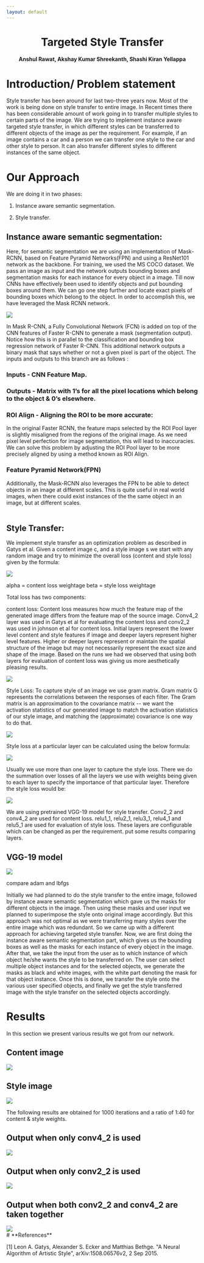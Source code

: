 ```yaml
---
layout: default
---
```


<h1 align="center"><b>Targeted Style Transfer</b></h1>

<h4 align="center">Anshul Rawat, Akshay Kumar Shreekanth, Shashi Kiran Yellappa</h4>

# **Introduction/ Problem statement**

Style transfer has been around for last two-three years now. Most of the work is being done on style transfer to entire image. In Recent times there has been considerable amount of work going in to transfer multiple styles to certain parts of the image. We are trying to implement instance aware targeted style transfer, in which different styles can be transferred to different objects of the image as per the requirement. For example, if an image contains a car and a person we can transfer one style to the car and other style to person. It can also transfer different styles to different instances of the same object.

# **Our Approach**

We are doing it in two phases:

1) Instance aware semantic segmentation.

2) Style transfer.

## **Instance aware semantic segmentation:**
Here, for semantic segmentation we are using an implementation of Mask-RCNN, based on Feature Pyramid Networks(FPN) and using a ResNet101 network as the backbone. For training, we used the MS COCO dataset. We pass an image as input and the network outputs bounding boxes and segmentation masks for each instance for every object in a image. 
Till now CNNs have effectively been used to identify objects and put bounding boxes around them. We can go one step further and locate exact pixels of bounding boxes which belong to the object. In order to accomplish this, we have leveraged the Mask RCNN network.
  
<img src="data/fast rcnn.png"/>

In Mask R-CNN, a Fully Convolutional Network (FCN) is added on top of the CNN features of Faster R-CNN to generate a mask (segmentation output). Notice how this is in parallel to the classification and bounding box regression network of Faster R-CNN. This additional network outputs a binary mask that says whether or not a given pixel is part of the object. The inputs and outputs to this branch are as follows : 

### **Inputs** - CNN Feature Map.
### **Outputs** - Matrix with 1’s for all the pixel locations which belong to the object & 0’s elsewhere.


### **ROI Align** - Aligning the ROI to be more accurate:
In the original Faster RCNN, the feature maps selected by the ROI Pool layer is slightly misaligned from the regions of the original image. As we need pixel level perfection for image segmentation, this will lead to inaccuracies.
We can solve this problem by adjusting the  ROI Pool  layer to be more precisely aligned by using a method known as ROI Align.

### **Feature Pyramid Network(FPN)**
Additionally, the Mask-RCNN also leverages the FPN to be able to detect objects in an image at different scales. This is quite useful in real world images, when there could exist instances of the the same object in an image, but at different scales.
<br>
<br>

## **Style Transfer:**
We implement style transfer as an optimization problem as described in Gatys et al. Given a content image c, and a style image s we start with any random image and try to minimize the overall loss (content and style loss) given by the formula:

<img src="data/total_loss.PNG"/>

alpha = content loss weightage
beta = style loss weightage

Total loss has two components:

content loss:  Content loss measures how much the feature map of the generated image differs from the feature map of the source image. Conv4_2 layer was used in Gatys et al for evaluating the content loss and conv2_2 was used in johnson et al for content loss. Initial layers represent the lower level content and style features if image and deeper layers represent higher level features. Higher or deeper layers represent or maintain the spatial structure of the image but may not necessarily represent the exact size and shape of the image. Based on the runs we had we observed that using both layers for evaluation of content loss was giving us more aesthetically pleasing results.

<img src="data/content_loss.PNG"/>

Style Loss:  To capture style of an image we use gram matrix.  Gram matrix G represents the correlations between the responses of each filter. The Gram matrix is an approximation to the covariance matrix -- we want the activation statistics of our generated image to match the activation statistics of our style image, and matching the (approximate) covariance is one way to do that.

<img src="data/gram_matrix.PNG"/>

Style loss at a particular layer can be calculated using the below formula:

<img src="data/style_loss.PNG"/>

Usually we use more than one layer to capture the style loss. There we do the summation over losses of all the layers we use with weights being given to each layer to specify the importance of that particular layer. Therefore the style loss would be:

<img src="data/overall_style_loss.PNG"/>

We are using pretrained VGG-19 model for style transfer. Conv2_2 and conv4_2 are used for content loss. relu1_1, relu2_1, relu3_1, relu4_1 and relu5_1 are used for evaluation of style loss. These layers are configurable which can be changed as per the requirement.
put some results comparing layers.

## **VGG-19 model**
<img src="data/vgg-19.jpg"/>

compare adam and lbfgs


Initially we had planned to do the style transfer to the entire image, followed by instance aware semantic segmentation which gave us the masks for different objects in the image. Then using these masks and user input we planned to superimpose the style onto original image accordingly. But this approach was not optimal as we were transferring many styles over the entire image which was redundant.  So we came up with a different approach for achieving targeted style transfer. Now, we are first doing the instance aware semantic segmentation part, which gives us the bounding boxes as well as the masks for each instance of every object in the image. After that, we take the input from the user as to which instance of which object he/she wants the style to be transferred on. The user can select multiple object instances and for the selected objects, we generate the masks as black and white images, with the white part denoting the mask for that object instance. Once this is done, we transfer the style onto the various user specified objects, and finally we get the style transferred image with the style transfer on the selected objects accordingly.
<br>
# **Results**
In this section we present various results we got from our network.

## **Content image**
<img src="data/content.png"/>

## **Style image**
<img src="data/style.png"/>

The following results are obtained for 1000 iterations and a ratio of 1:40 for content & style weights.

## **Output when only conv4_2 is used**
<img src="data/result_conv4_2.png"/>

## **Output when only conv2_2 is used**
<img src="data/result_conv2_2.png"/>

## **Output when both conv2_2 and conv4_2 are taken together**
<img src="data/result_both_layers.png"/>
<br>
# **References**

[1] Leon A. Gatys, Alexander S. Ecker and Matthias Bethge. "A Neural Algorithm of Artistic Style", arXiv:1508.06576v2, 2 Sep 2015.


